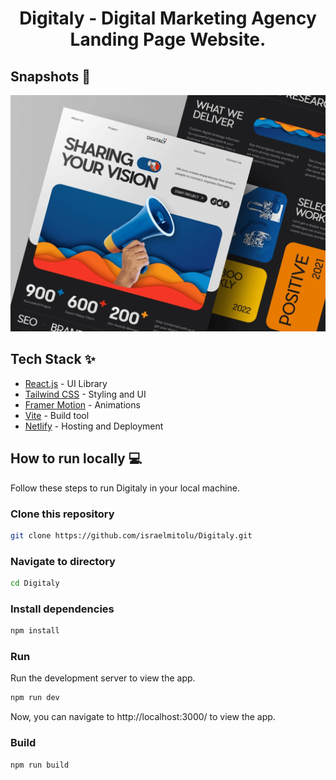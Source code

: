 <div align="center">
<h1> Digitaly - Digital Marketing Agency Landing Page Website.
</h1>

</div>

## Snapshots 📸

![Snapshot of Digitaly](public/assets/Digitaly%20Snapshot.png)

## Tech Stack ✨

- [React.js](https://reactjs.org/) - UI Library
- [Tailwind CSS](https://tailwindcss.com/) - Styling and UI
- [Framer Motion](https://www.framer.com/motion/) - Animations
- [Vite](https://vitejs.dev/) - Build tool
- [Netlify](https://vercel.com/) - Hosting and Deployment

## How to run locally 💻

Follow these steps to run Digitaly in your local machine.

### Clone this repository

```bash
git clone https://github.com/israelmitolu/Digitaly.git
```

### Navigate to directory

```bash
cd Digitaly
```

### Install dependencies

```bash
npm install
```

### Run

Run the development server to view the app.

```bash
npm run dev
```

Now, you can navigate to http://localhost:3000/ to view the app.

### Build

```bash
npm run build
```
